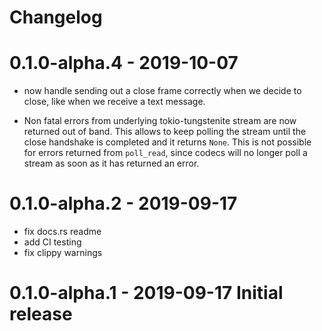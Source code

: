 # Changelog

# 0.1.0-alpha.4 - 2019-10-07

  - now handle sending out a close frame correctly when we decide to close, like when we receive a text message.

  - Non fatal errors from underlying tokio-tungstenite stream are now returned out of band. This allows to keep
    polling the stream until the close handshake is completed and it returns `None`. This is not possible for
    errors returned from `poll_read`, since codecs will no longer poll a stream as soon as it has returned an error.

# 0.1.0-alpha.2 - 2019-09-17

  - fix docs.rs readme
  - add CI testing
  - fix clippy warnings

# 0.1.0-alpha.1 - 2019-09-17 Initial release
